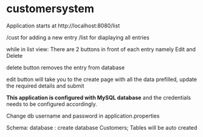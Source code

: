 # customersystem


Application starts at http://localhost:8080/list

/cust for adding a new entry
/list for diaplaying all entries

while in list view: There are 2 buttons in front of each entry namely Edit and Delete

delete button removes the entry from database

edit button will take you to the create page with all the data prefilled, update the required details and submit



**This application is configured with MySQL database** and the credentials needs to be configured accordingly.

Change db username and password in application.properties



Schema: 
  database : create database Customers;
 Tables will be auto created
